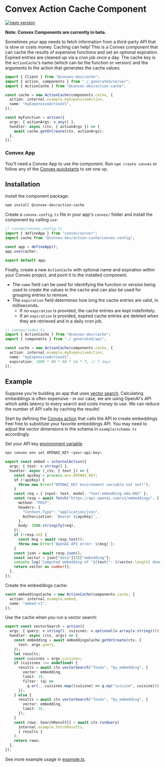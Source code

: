 # Convex Action Cache Component

[![npm version](https://badge.fury.io/js/@convex-dev%2Faction-cache.svg)](https://badge.fury.io/js/@convex-dev%2Faction-cache)

**Note: Convex Components are currently in beta.**

<!-- START: Include on https://convex.dev/components -->

Sometimes your app needs to fetch information from a third-party API that is slow or costs money. Caching can help! This is a Convex component that can cache the results of expensive functions and set an optional expiration. Expired entries are cleaned up via a cron job once a day. The cache key is the `ActionCache`'s name (which can be the function or version) and the arguments to the action that generates the cache values.

```ts
import { Client } from "@convex-dev/cache";
import { action, components } from "./_generated/server";
import { ActionCache } from "@convex-dev/action-cache";

const cache = new ActionCache(components.cache, {
  action: internal.example.myExpensiveAction,
  name: "myExpensiveActionV1",
});

const myFunction = action({
  args: { actionArgs: v.any() },
  handler: async (ctx, { actionArgs }) => {
    await cache.getOrCreate(ctx, actionArgs);
  },
});
```

### Convex App

You'll need a Convex App to use the component. Run `npm create convex` or
follow any of the [Convex quickstarts](https://docs.convex.dev/home) to set one up.

## Installation

Install the component package:

```bash
npm install @convex-dev/action-cache
```

Create a `convex.config.ts` file in your app's `convex/` folder and install the component by calling `use`:

```ts
// convex/convex.config.ts
import { defineApp } from "convex/server";
import cache from "@convex-dev/action-cache/convex.config";

const app = defineApp();
app.use(cache);

export default app;
```

Finally, create a new `ActionCache` with optional name and expiration within your Convex project, and point it to the installed component.

- The `name` field can be used for identifying the function or version being used to create the values in the cache and can also be used for grouping entries to remove.
- The `expiration` field determines how long the cache entries are valid, in milliseconds.
  - If no `expiration` is provided, the cache entries are kept indefinitely.
  - If an `expiration` is provided, expired cache entries are deleted when they are retrieved and in a daily cron job.

```ts
// convex/index.ts
import { ActionCache } from "@convex-dev/cache";
import { components } from "./_generated/api";

const cache = new ActionCache(components.cache, {
  action: internal.example.myExpensiveAction,
  name: "myExpensiveActionV1",
  expiration: 1000 * 60 * 60 * 24 * 7, // 7 days
});
```

## Example

Suppose you're building an app that uses [vector search](https://docs.convex.dev/search/vector-search). Calculating embeddings is often expensive - in our case, we are using OpenAI's API which adds latency to every search and costs money to use. We can reduce the number of API calls by caching the results!

Start by defining the [Convex action](https://docs.convex.dev/functions/actions) that calls the API to create embeddings. Feel free to substitute your favorite embeddings API. You may need to adjust the vector dimensions in the schema in `example/schema.ts` accordingly.

Set your API key [environment variable](https://docs.convex.dev/production/environment-variables)

```bash
npx convex env set OPENAI_KEY <your-api-key>
```

```ts
export const embed = internalAction({
  args: { text: v.string() },
  handler: async (_ctx, { text }) => {
    const apiKey = process.env.OPENAI_KEY;
    if (!apiKey) {
      throw new Error("OPENAI_KEY environment variable not set!");
    }
    const req = { input: text, model: "text-embedding-ada-002" };
    const resp = await fetch("https://api.openai.com/v1/embeddings", {
      method: "POST",
      headers: {
        "Content-Type": "application/json",
        Authorization: `Bearer ${apiKey}`,
      },
      body: JSON.stringify(req),
    });
    if (!resp.ok) {
      const msg = await resp.text();
      throw new Error(`OpenAI API error: ${msg}`);
    }
    const json = await resp.json();
    const vector = json["data"][0]["embedding"];
    console.log(`Computed embedding of "${text}": ${vector.length} dimensions`);
    return vector as number[];
  },
});
```

Create the embeddings cache:

```ts
const embeddingsCache = new ActionCache(components.cache, {
  action: internal.example.embed,
  name: "embed-v1",
});
```

Use the cache when you run a vector search:

```ts
export const vectorSearch = action({
  args: { query: v.string(), cuisines: v.optional(v.array(v.string())) },
  handler: async (ctx, args) => {
    const embedding = await embeddingsCache.getOrCreate(ctx, {
      text: args.query,
    });
    let results;
    const cuisines = args.cuisines;
    if (cuisines !== undefined) {
      results = await ctx.vectorSearch("foods", "by_embedding", {
        vector: embedding,
        limit: 16,
        filter: (q) =>
          q.or(...cuisines.map((cuisine) => q.eq("cuisine", cuisine))),
      });
    } else {
      results = await ctx.vectorSearch("foods", "by_embedding", {
        vector: embedding,
        limit: 16,
      });
    }
    const rows: SearchResult[] = await ctx.runQuery(
      internal.example.fetchResults,
      { results }
    );
    return rows;
  },
});
```

See more example usage in [example.ts](./example/convex/example.ts).

<!-- END: Include on https://convex.dev/components -->
